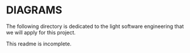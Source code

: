 # DIAGRAMS
The following directory is dedicated to the light software engineering that we will apply for this project.

This readme is incomplete.